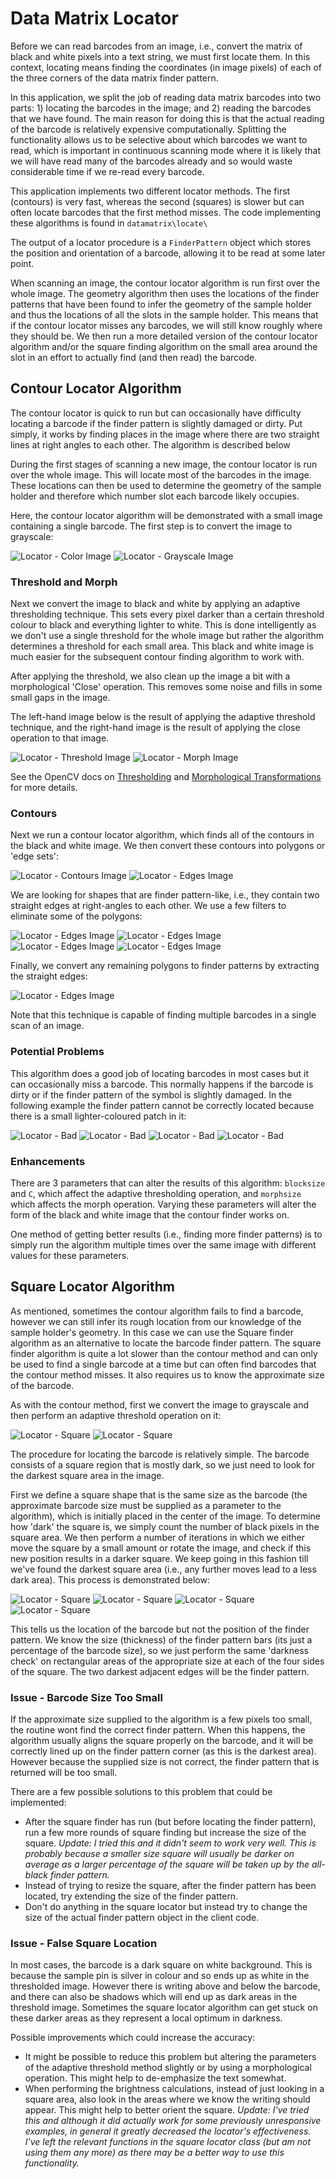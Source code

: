 Data Matrix Locator
===================
Before we can read barcodes from an image, i.e., convert the matrix of black and white pixels into a text string, we must first locate them. In this context, locating means finding the coordinates (in image pixels) of each of the three corners of the data matrix finder pattern. 

In this application, we split the job of reading data matrix barcodes into two parts: 1) locating the barcodes in the image; and 2) reading the barcodes that we have found. The main reason for doing this is that the actual reading of the barcode is relatively expensive computationally. Splitting the functionality allows us to be selective about which barcodes we want to read, which is important in continuous scanning mode where it is likely that we will have read many of the barcodes already and so would waste considerable time if we re-read every barcode.

This application implements two different locator methods. The first (contours) is very fast, whereas the second (squares) is slower but can often locate barcodes that the first method misses. The code implementing these algorithms is found in `datamatrix\locate\`

The output of a locator procedure is a `FinderPattern` object which stores the position and orientation of a barcode, allowing it to be read at some later point.

When scanning an image, the contour locator algorithm is run first over the whole image. The geometry algorithm then uses the locations of the finder patterns that have been found to infer the geometry of the sample holder and thus the locations of all the slots in the sample holder. This means that if the contour locator misses any barcodes, we will still know roughly where they should be. We then run a more detailed version of the contour locator algorithm and/or the square finding algorithm on the small area around the slot in an effort to actually find (and then read) the barcode. 

Contour Locator Algorithm
-------------------------
The contour locator is quick to run but can occasionally have difficulty locating a barcode if the finder pattern is slightly damaged or dirty. Put simply, it works by finding places in the image where there are two straight lines at right angles to each other. The algorithm is described below

During the first stages of scanning a new image, the contour locator is run over the whole image. This will locate most of the barcodes in the image. These locations can then be used to determine the geometry of the sample holder and therefore which number slot each barcode likely occupies.

Here, the contour locator algorithm will be demonstrated with a small image containing a single barcode. The first step is to convert the image to grayscale:

![Locator - Color Image](img/locator/1-color.jpg) ![Locator - Grayscale Image](img/locator/2-gray.jpg)

### Threshold and Morph

Next we convert the image to black and white by applying an adaptive thresholding technique. This sets every pixel darker than a certain threshold colour to black and everything lighter to white. This is done intelligently as we don't use a single threshold for the whole image but rather the algorithm determines a threshold for each small area.  This black and white image is much easier for the subsequent contour finding algorithm to work with.

After applying the threshold, we also clean up the image a bit with a morphological 'Close' operation. This removes some noise and fills in some small gaps in the image.

The left-hand image below is the result of applying the adaptive threshold technique, and the right-hand image is the result of applying the close operation to that image.

![Locator - Threshold Image](img/locator/3-thresh.jpg) ![Locator - Morph Image](img/locator/4-morph.jpg)

See the OpenCV docs on [Thresholding](http://opencv-python-tutroals.readthedocs.io/en/latest/py_tutorials/py_imgproc/py_thresholding/py_thresholding.html) and [Morphological Transformations](http://opencv-python-tutroals.readthedocs.io/en/latest/py_tutorials/py_imgproc/py_morphological_ops/py_morphological_ops.html) for more details.


### Contours
Next we run a contour locator algorithm, which finds all of the contours in the black and white image. We then convert these contours into polygons or 'edge sets':

![Locator - Contours Image](img/locator/5-contour.jpg) ![Locator - Edges Image](img/locator/6-edge.jpg)

We are looking for shapes that are finder pattern-like, i.e., they contain two straight edges at right-angles to each other. We use a few filters to eliminate some of the polygons:

![Locator - Edges Image](img/locator/7-edge.jpg) ![Locator - Edges Image](img/locator/8-edge.jpg) ![Locator - Edges Image](img/locator/7-edge.jpg) ![Locator - Edges Image](img/locator/10-edge.jpg)

Finally, we convert any remaining polygons to finder patterns by extracting the straight edges:

![Locator - Edges Image](img/locator/11-fp.jpg)

Note that this technique is capable of finding multiple barcodes in a single scan of an image.


### Potential Problems
This algorithm does a good job of locating barcodes in most cases but it can occasionally miss a barcode. This normally happens if the barcode is dirty or if the finder pattern of the symbol is slightly damaged. In the following example the finder pattern cannot be correctly located because there is a small lighter-coloured patch in it: 

![Locator - Bad](img/locator/12-color-bad.jpg) ![Locator - Bad](img/locator/13-morph-bad.jpg) ![Locator - Bad](img/locator/14-edge-bad.jpg) ![Locator - Bad](img/locator/15-edge-bad.jpg)


### Enhancements
There are 3 parameters that can alter the results of this algorithm: `blocksize` and `C`, which affect the adaptive thresholding operation, and `morphsize` which affects the morph operation. Varying these parameters will alter the form of the black and white image that the contour finder works on.

One method of getting better results (i.e., finding more finder patterns) is to simply run the algorithm multiple times over the same image with different values for these parameters.


Square Locator Algorithm
------------------------
As mentioned, sometimes the contour algorithm fails to find a barcode, however we can still infer its rough location from our knowledge of the sample holder's geometry. In this case we can use the Square finder algorithm as an alternative to locate the barcode finder pattern. The square finder algorithm is quite a lot slower than the contour method and can only be used to find a single barcode at a time but can often find barcodes that the contour method misses. It also requires us to know the approximate size of the barcode.

As with the contour method, first we convert the image to grayscale and then perform an adaptive threshold operation on it:

![Locator - Square](img/locator/16-square-color.jpg) ![Locator - Square](img/locator/17-square-thresh.jpg)

The procedure for locating the barcode is relatively simple. The barcode consists of a square region that is mostly dark, so we just need to look for the darkest square area in the image. 

First we define a square shape that is the same size as the barcode (the approximate barcode size must be supplied as a parameter to the algorithm), which is initially placed in the center of the image. To determine how 'dark' the square is, we simply count the number of black pixels in the square area. We then perform a number of iterations in which we either move the square by a small amount or rotate the image, and check if this new position results in a darker square. We keep going in this fashion till we've found the darkest square area (i.e., any further moves lead to a less dark area). This process is demonstrated below:

![Locator - Square](img/locator/18-square-1.jpg) ![Locator - Square](img/locator/19-square-2.jpg) ![Locator - Square](img/locator/20-square-3.jpg) ![Locator - Square](img/locator/21-square-4.jpg)

This tells us the location of the barcode but not the position of the finder pattern. We know the size (thickness) of the finder pattern bars (its just a percentage of the barcode size), so we just perform the same 'darkness check' on rectangular areas of the appropriate size at each of the four sides of the square. The two darkest adjacent edges will be the finder pattern.


### Issue - Barcode Size Too Small
If the approximate size supplied to the algorithm is a few pixels too small, the routine wont find the correct finder pattern. When this happens, the algorithm usually aligns the square properly on the barcode, and it will be correctly lined up on the finder pattern corner (as this is the darkest area). However because the supplied size is not correct, the finder pattern that is returned will be too small.

There are a few possible solutions to this problem that could be implemented:

 * After the square finder has run (but before locating the finder pattern), run a few more rounds of square finding but increase the size of the square. _Update: I tried this and it didn't seem to work very well. This is probably because a smaller size square will usually be darker on average as a larger percentage of the square will be taken up by the all-black finder pattern._
 * Instead of trying to resize the square, after the finder pattern has been located, try extending the size of the finder pattern.
 * Don't do anything in the square locator but instead try to change the size of the actual finder pattern object in the client code.
 

### Issue - False Square Location
In most cases, the barcode is a dark square on white background. This is because the sample pin is silver in colour and so ends up as white in the thresholded image. However there is writing above and below the barcode, and there can also be shadows which will end up as dark areas in the threshold image. Sometimes the square locator algorithm can get stuck on these darker areas as they represent a local optimum in darkness. 

Possible improvements which could increase the accuracy:

 * It might be possible to reduce this problem but altering the parameters of the adaptive threshold method slightly or by using a morphological operation. This might help to de-emphasize the text somewhat.
 * When performing the brightness calculations, instead of just looking in a square area, also look in the areas where we know the writing should appear. This might help to better orient the square. _Update: I've tried this and although it did actually work for some previously unresponsive examples, in general it greatly decreased the locator's effectiveness. I've left the relevant functions in the square locator class (but am not using them any more) as there may be a better way to use this functionality._
